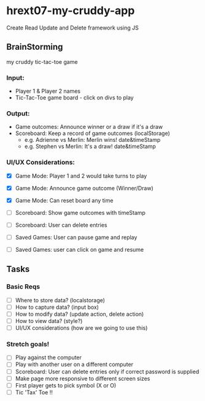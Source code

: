 # hrext07-my-cruddy-app
Create Read Update and Delete framework using JS

## BrainStorming
my cruddy tic-tac-toe game

### Input: 
- Player 1 & Player 2 names
- Tic-Tac-Toe game board - click on divs to play

### Output:
- Game outcomes: Announce winner or a draw if it's a draw
- Scoreboard: Keep a record of game outcomes (localStorage)
    - e.g. Adrienne vs Merlin: Merlin wins! date&timeStamp
    - e.g. Stephen vs Merlin: It's a draw! date&timeStamp

### UI/UX Considerations:
- [X] Game Mode: Player 1 and 2 would take turns to play
- [X] Game Mode: Announce game outcome (Winner/Draw)
- [X] Game Mode: Can reset board any time
- [ ] Scoreboard: Show game outcomes with timeStamp
- [ ] Scoreboard: User can delete entries
- [ ] Saved Games: User can pause game and replay
- [ ] Saved Games: user can click on game and resume


## Tasks
### Basic Reqs
- [ ] Where to store data? (localstorage)
- [ ] How to capture data? (input box)
- [ ] How to modify data? (update action, delete action)
- [ ] How to view data? (style?)
- [ ] UI/UX considerations (how are we going to use this)

### Stretch goals!
- [ ] Play against the computer
- [ ] Play with another user on a different computer
- [ ] Scoreboard: User can delete entries only if correct password is supplied
- [ ] Make page more responsive to different screen sizes
- [ ] First player gets to pick symbol (X or O)
- [ ] Tic 'Tax' Toe !! 
